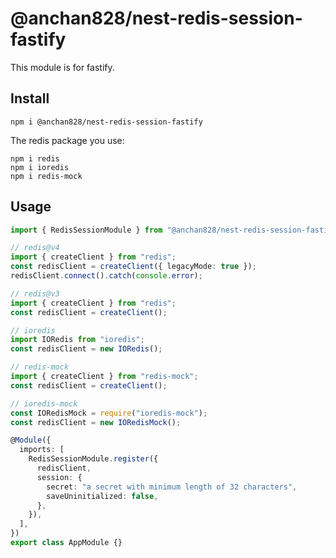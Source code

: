 # @anchan828/nest-redis-session-fastify

This module is for fastify.

## Install

```shell
npm i @anchan828/nest-redis-session-fastify
```

The redis package you use:

```shell
npm i redis
npm i ioredis
npm i redis-mock
```

## Usage

```typescript
import { RedisSessionModule } from "@anchan828/nest-redis-session-fastify";

// redis@v4
import { createClient } from "redis";
const redisClient = createClient({ legacyMode: true });
redisClient.connect().catch(console.error);

// redis@v3
import { createClient } from "redis";
const redisClient = createClient();

// ioredis
import IORedis from "ioredis";
const redisClient = new IORedis();

// redis-mock
import { createClient } from "redis-mock";
const redisClient = createClient();

// ioredis-mock
const IORedisMock = require("ioredis-mock");
const redisClient = new IORedisMock();

@Module({
  imports: [
    RedisSessionModule.register({
      redisClient,
      session: {
        secret: "a secret with minimum length of 32 characters",
        saveUninitialized: false,
      },
    }),
  ],
})
export class AppModule {}
```

